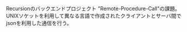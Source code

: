 Recursionのバックエンドプロジェクト "Remote-Procedure-Call"の課題。
UNIXソケットを利用して異なる言語で作成されたクライアントとサーバ間でjsonを利用した通信を行う。
